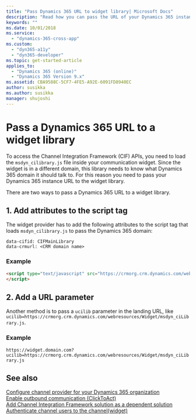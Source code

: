 ```yaml
---
title: "Pass Dynamics 365 URL to widget library| Microsoft Docs"
description: "Read how you can pass the URL of your Dynamics 365 instance to the widget library inside your widget iframe to be able to use CIF's APIs."
keywords: ""
ms.date: 10/01/2018
ms.service:
  - "dynamics-365-cross-app"
ms.custom:
  - "dyn365-a11y"
  - "dyn365-developer"
ms.topic: get-started-article
applies_to:
  - "Dynamics 365 (online)"
  - "Dynamics 365 Version 9.x"
ms.assetid: CBA9588C-5CF7-4FE5-A92E-6091FD8940EC
author: susikka
ms.author: susikka
manager: shujoshi
---
```




<!--If publishing this for the first time, be sure to update the date.-->


# Pass a Dynamics 365 URL to a widget library

To access the Channel Integration Framework (CIF) APIs, you need to load the `msdyn_cilibrary.js` file inside your communication widget. Since the widget is in a different domain, this library needs to know what Dynamics 365 domain it should talk to. For this reason you need to pass your Dynamics 365 instance URL to the widget library.

There are two ways to pass a Dynamics 365 URL to a widget library.

## 1. Add attributes to the script tag

The widget provider has to add the following attributes to the script tag that loads `msdyn_cilibrary.js` to pass the Dynamics 365 domain:

`data-cifid: CIFMainLibrary` <br />
`data-crmurl: <CRM domain name>`

### Example

```html
<script type="text/javascript" src="https://crmorg.crm.dynamics.com/webresources/Widget/msdyn_ciLibrary.js" onload="ciLoadDone();" data-crmurl="https://crmorg.crm.dynamics.com" data-cifid="CIFMainLibrary">
</script>
```

## 2. Add a URL parameter

Another method is to pass a `ucilib` parameter in the landing URL, like `ucilib=https://crmorg.crm.dynamics.com/webresources/Widget/msdyn_ciLibrary.js`.

### Example

`https://widget.domain.com?ucilib=https://crmorg.crm.dynamics.com/webresources/Widget/msdyn_ciLibrary.js`

## See also

[Configure channel provider for your Dynamics 365 organization](configure-channel-provider-channel-integration-framework.md)<br />
[Enable outbound communication (ClickToAct)](enable-outbound-communication-clicktoact.md)<br />
[Add Channel Integration Framework solution as a dependent solution](add-cif-solution-dependent-solution.md)<br />
[Authenticate channel users to the channel(widget)](authenticate-channel-users.md)
